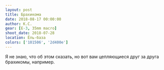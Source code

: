 ```yaml
---
layout: post
title: Брахикома
date: 2018-08-17 00:00:00
author: К.С.
gear: [E-3, 35mm macro]
shoot_date: 2018-07-28
location: Ёль-база
colors: ['101506', '2d400e']
---
```

Я не знаю, что об этом сказать, но вот вам цепляющиеся друг за друга брахикомы, например.
